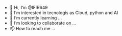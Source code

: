 - 👋 Hi, I’m @IFIR649
- 👀 I’m interested in tecnologis as Cloud, python and AI
- 🌱 I’m currently learning ...
- 💞️ I’m looking to collaborate on ...
- 📫 How to reach me ...

<!---
IFIR649/IFIR649 is a ✨ special ✨ repository because its `README.md` (this file) appears on your GitHub profile.
You can click the Preview link to take a look at your changes.
--->
